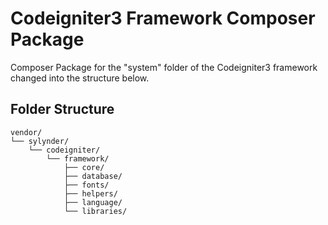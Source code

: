# Codeigniter3 Framework Composer Package
Composer Package for the "system" folder of the Codeigniter3 framework changed into the structure below.

## Folder Structure

```
vendor/
└── sylynder/
    └── codeigniter/
        └── framework/
            ├── core/
            ├── database/
            ├── fonts/
            ├── helpers/
            ├── language/
            └── libraries/

```
